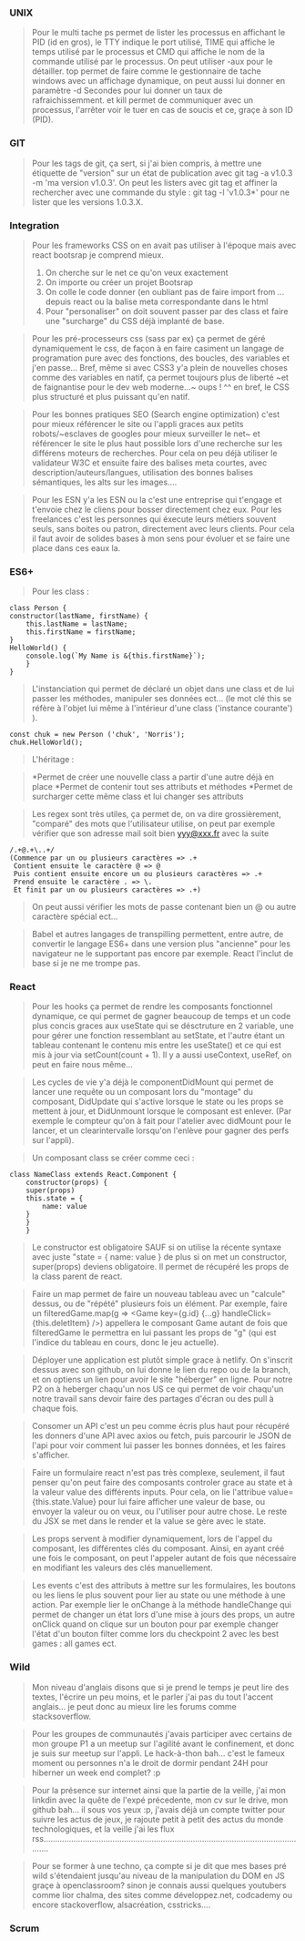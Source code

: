 ### UNIX

> Pour le multi tache ps permet de lister les processus en affichant le PID (id en gros), le TTY indique le port utilisé, TIME qui affiche le temps utilisé par le processus et CMD qui affiche le nom de la commande utilisé par le processus. On peut utiliser -aux pour le détailler. top permet de faire comme le gestionnaire de tache windows avec un affichage dynamique, 
on peut aussi lui donner en paramètre -d Secondes pour lui donner un taux de rafraichissemment. et kill permet de communiquer avec un processus, l'arrêter voir le tuer en cas de soucis et ce, graçe à son ID (PID).

### GIT

>Pour les tags de git, ça sert, si j'ai bien compris, à mettre une étiquette de "version" sur un état de publication avec git tag -a v1.0.3 -m 'ma version v1.0.3'. On peut les listers avec git tag et affiner la rechercher avec une commande du style : git tag -l 'v1.0.3*' pour ne lister que les versions 1.0.3.X.

### Integration

>Pour les frameworks CSS on en avait pas utiliser à l'époque mais avec react bootsrap je comprend mieux.
>1. On cherche sur le net ce qu'on veux exactement
>2. On importe ou créer un projet Bootsrap
>3. On colle le code donner (en oubliant pas de faire import from ... depuis react ou la balise meta correspondante dans le html
>4. Pour "personaliser" on doit souvent passer par des class et faire une "surcharge" du CSS déjà implanté de base.
    
 >Pour les pré-processeurs css (sass par ex) ça permet de géré dynamiquement le css, de façon à en faire casiment un langage de programation pure avec des fonctions, des boucles, des variables et j'en passe... Bref, même si avec CSS3 y'a plein de nouvelles choses comme des variables en natif, ça permet toujours plus de liberté ~et de faignantise pour le dev web moderne...~ oups ! ^^ en bref, le CSS plus structuré et plus puissant qu'en natif.
    
 >Pour les bonnes pratiques SEO (Search engine optimization) c'est pour mieux référencer le site ou l'appli graces aux petits robots/~esclaves de googles pour mieux surveiller le net~ et référencer le site le plus haut possible lors d'une recherche sur les différens moteurs de recherches. Pour cela on peu déjà utiliser le validateur W3C et ensuite faire des balises meta courtes, avec description/auteurs/langues, utilisation des bonnes balises sémantiques, les alts sur les images....
 
 >Pour les ESN y'a les ESN ou la c'est une entreprise qui t'engage et t'envoie chez le cliens pour bosser directement chez eux. Pour les freelances c'est les personnes qui éxecute leurs métiers souvent seuls, sans boites ou patron, directement avec leurs clients. Pour cela il faut avoir de solides bases à mon sens pour évoluer et se faire une place dans ces eaux la.

### ES6+

>Pour les class : 

    class Person {
	constructor(lastName, firstName) {
		this.lastName = lastName;
		this.firstName = firstName;
	}
	HelloWorld() {
		console.log(`My Name is &{this.firstName}`);
	    }
    }

>L'instanciation qui permet de déclaré un objet dans une class et de lui passer les méthodes, manipuler ses données ect... (le mot clé this se réfère à l'objet lui même à l'intérieur d'une class ('instance courante') ).

    const chuk = new Person ('chuk', 'Norris');
    chuk.HelloWorld();

>L'héritage : 

>*Permet de créer une nouvelle class a partir d'une autre déjà en place
>*Permet de contenir tout ses attributs et méthodes
>*Permet de surcharger cette même class et lui changer ses attributs

>Les regex sont très utiles, ça permet de, on va dire grossièrement, "comparé" des mots que l'utilisateur utilise, on peut par exemple vérifier que son adresse mail soit bien yyy@xxx.fr avec la suite 
	
	/.+@.+\..+/
	(Commence par un ou plusieurs caractères => .+
	 Contient ensuite le caractère @ => @
	 Puis contient ensuite encore un ou plusieurs caractères => .+
	 Prend ensuite le caractère . => \.
	 Et finit par un ou plusieurs caractères => .+)
	 
>On peut aussi vérifier les mots de passe contenant bien un @ ou autre caractère spécial ect...

>Babel et autres langages de transpilling permettent, entre autre, de convertir le langage ES6+ dans une version plus "ancienne" pour les navigateur ne le supportant pas encore par exemple. React l'inclut de base si je ne me trompe pas.


 ### React

  >Pour les hooks ça permet de rendre les composants fonctionnel dynamique, ce qui permet de gagner beaucoup de temps et un code plus concis graces aux useState qui se désctruture en 2 variable, une pour gérer une fonction ressemblant au setState, et l'autre étant un tableau contenant le contenu mis entre les useState() et ce qui est mis à jour via setCount(count + 1). Il y a aussi useContext, useRef, on peut en faire nous même...
  
 >Les cycles de vie y'a déjà le componentDidMount qui permet de lancer une requête ou un composant lors du "montage" du composant, DidUpdate qui s'active lorsque le state ou les props se mettent à jour, et DidUnmount lorsque le composant est enlever. (Par exemple le compteur qu'on à fait pour l'atelier avec didMount pour le lancer, et un clearintervalle lorsqu'on l'enlève pour gagner des perfs sur l'appli).

>Un composant class se créer comme ceci :

	class NameClass extends React.Component {
		constructor(props) {
		super(props)
		this.state = {
			name: value
		}
		}
		}
>Le constructor est obligatoire SAUF si on utilise la récente syntaxe avec juste "state = { name: value } de plus si on met un constructor, super(props) deviens obligatoire. Il permet de récupéré les props de la class parent de react.

>Faire un map permet de faire un nouveau tableau avec un "calcule" dessus, ou de "répété" plusieurs fois un élément. Par exemple, faire un filteredGame.map(g => <Game key={g.id} {...g} handleClick={this.deletItem} />) appellera le composant Game autant de fois que filteredGame le permettra en lui passant les props de "g" (qui est l'indice du tableau en cours, donc le jeu actuelle).

>Déployer une application est plutôt simple grace à netlify. On s'inscrit dessus avec son github, on lui donne le lien du repo ou de la branch, et on optiens un lien pour avoir le site "héberger" en ligne. Pour notre P2 on à heberger chaqu'un nos US ce qui permet de voir chaqu'un notre travail sans devoir faire des partages d'écran ou des pull à chaque fois.

>Consomer un API c'est un peu comme écris plus haut pour récupéré les donners d'une API avec axios ou fetch, puis parcourir le JSON de l'api pour voir comment lui passer les bonnes données, et les faires s'afficher.

>Faire un formulaire react n'est pas très complexe, seulement, il faut penser qu'on peut faire des composants controler grace au state et à la valeur value des différents inputs. Pour cela, on lie l'attribue value={this.state.Value} pour lui faire afficher une valeur de base, ou envoyer la valeur ou on veux, ou l'utiliser pour autre chose. Le reste du JSX se met dans le render et la value se gère avec le state.

>Les props servent à modifier dynamiquement, lors de l'appel du composant, les différentes clés du composant. Ainsi, en ayant créé une fois le composant, on peut l'appeler autant de fois que nécessaire en modifiant les valeurs des clés manuellement.

>Les events c'est des attributs à mettre sur les formulaires, les boutons ou les liens le plus souvent pour lier au state ou une méthode à une action. Par exemple lier le onChange à la méthode handleChange qui permet de changer un état lors d'une mise à jours des props, un autre onClick quand on clique sur un bouton pour par exemple changer l'état d'un bouton filter comme lors du checkpoint 2 avec les best games : all games ect.

 ### Wild
 
>Mon niveau d'anglais disons que si je prend le temps je peut lire des textes, l'écrire un peu moins, et le parler j'ai pas du tout l'accent anglais... je peut donc au mieux lire les forums comme stacksoverflow.

>Pour les groupes de communautés j'avais participer avec certains de mon groupe P1 a un meetup sur l'agilité avant le confinement, et donc je suis sur meetup sur l'appli. Le hack-à-thon bah... c'est le fameux moment ou personnes n'a le droit de dormir pendant 24H pour hiberner un week end complet? :p

>Pour la présence sur internet ainsi que la partie de la veille, j'ai mon linkdin avec la quête de l'expé précedente, mon cv sur le drive, mon github bah... il sous vos yeux :p, j'avais déjà un compte twitter pour suivre les actus de jeux, je rajoute petit à petit des actus du monde technologiques, et la veille j'ai les flux rss.....................................................................................................................

>Pour se former à une techno, ça compte si je dit que mes bases pré wild s'étendaient jusqu'au niveau de la manipulation du DOM en JS graçe à openclassroom? sinon je connais aussi quelques youtubers comme lior chalma, des sites comme développez.net, codcademy ou encore stackoverflow, alsacréation, csstricks....
 
 ### Scrum


